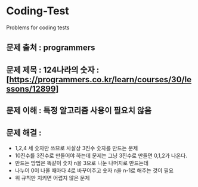 # Coding-Test
Problems for coding tests

## 문제 출처 : programmers
## 문제 제목 : 124나라의 숫자 : [https://programmers.co.kr/learn/courses/30/lessons/12899]
## 문제 이해 : 특정 알고리즘 사용이 필요치 않음
## 문제 해결  :
  + 1,2,4 세 숫자만 쓰므로 사살상 3진수 숫자를 만드는 문제
  + 10진수를 3진수로 만들어야 하는데 문제는 그냥 3진수로 만들면 0,1,2가 나온다.
  + 만드는 방법은 똑같이 숫자 n을 3으로 나눈 나머지로 만드는데
  + 나누어 0이 나올 때마다 4로 바꾸어주고 숫자 n을 n-1로 해주는 것이 필요
  + 위 규칙만 지키면 어렵지 않은 문제
